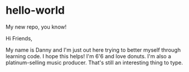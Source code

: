 # hello-world
My new repo, you know!

Hi Friends,

My name is Danny and I'm just out here trying to better myself through learning code.  I hope this helps! I'm 6'6 and love donuts.  I'm also a platinum-selling music producer.  That's still an interesting thing to type.
